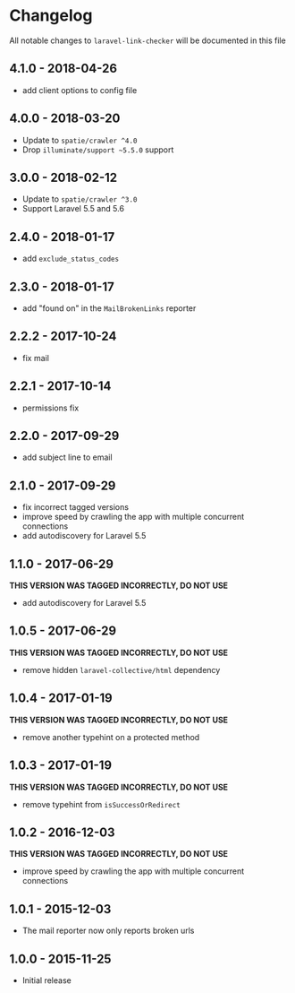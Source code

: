 # Changelog

All notable changes to `laravel-link-checker` will be documented in this file

## 4.1.0 - 2018-04-26

- add client options to config file

## 4.0.0 - 2018-03-20

- Update to `spatie/crawler ^4.0`
- Drop `illuminate/support ~5.5.0` support

## 3.0.0 - 2018-02-12

- Update to `spatie/crawler ^3.0`
- Support Laravel 5.5 and 5.6

## 2.4.0 - 2018-01-17
- add `exclude_status_codes`

## 2.3.0 - 2018-01-17
- add "found on" in the `MailBrokenLinks` reporter

## 2.2.2 - 2017-10-24
- fix mail

## 2.2.1 - 2017-10-14
- permissions fix

## 2.2.0 - 2017-09-29
- add subject line to email

## 2.1.0 - 2017-09-29
- fix incorrect tagged versions
- improve speed by crawling the app with multiple concurrent connections
- add autodiscovery for Laravel 5.5

## 1.1.0 - 2017-06-29
**THIS VERSION WAS TAGGED INCORRECTLY, DO NOT USE**

- add autodiscovery for Laravel 5.5

## 1.0.5 - 2017-06-29
**THIS VERSION WAS TAGGED INCORRECTLY, DO NOT USE**
- remove hidden `laravel-collective/html` dependency 

## 1.0.4 - 2017-01-19
**THIS VERSION WAS TAGGED INCORRECTLY, DO NOT USE**

- remove another typehint on a protected method

## 1.0.3 - 2017-01-19
**THIS VERSION WAS TAGGED INCORRECTLY, DO NOT USE**

- remove typehint from `isSuccessOrRedirect`

## 1.0.2 - 2016-12-03
**THIS VERSION WAS TAGGED INCORRECTLY, DO NOT USE**

- improve speed by crawling the app with multiple concurrent connections

## 1.0.1 - 2015-12-03

- The mail reporter now only reports broken urls

## 1.0.0 - 2015-11-25

- Initial release
